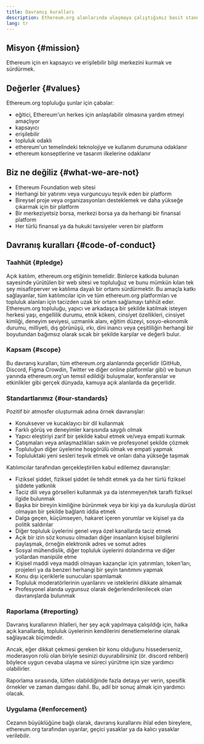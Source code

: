 ```yaml
---
title: Davranış kuralları
description: Ethereum.org alanlarında ulaşmaya çalıştığımız basit standartlar.
lang: tr
---
```


## Misyon {#mission}

Ethereum için en kapsayıcı ve erişilebilir bilgi merkezini kurmak ve sürdürmek.

## Değerler {#values}

Ethereum.org topluluğu şunlar için çabalar:

- eğitici, Ethereum'un herkes için anlaşılabilir olmasına yardım etmeyi amaçlıyor
- kapsayıcı
- erişilebilir
- topluluk odaklı
- ethereum'un temelindeki teknolojiye ve kullanım durumuna odaklanır
- ethereum konseptlerine ve tasarım ilkelerine odaklanır

## Biz ne değiliz {#what-we-are-not}

- Ethereum Foundation web sitesi
- Herhangi bir yatırımı veya vurguncuyu teşvik eden bir platform
- Bireysel proje veya organizasyonları desteklemek ve daha yükseğe çıkarmak için bir platform
- Bir merkeziyetsiz borsa, merkezi borsa ya da herhangi bir finansal platform
- Her türlü finansal ya da hukuki tavsiyeler veren bir platform

## Davranış kuralları {#code-of-conduct}

### Taahhüt {#pledge}

Açık katılım, ethereum.org etiğinin temelidir. Binlerce katkıda bulunan sayesinde yürütülen bir web sitesi ve topluluğuz ve bunu mümkün kılan tek şey misafirperver ve katılıma dayalı bir ortamı sürdürmektir. Bu amaçla katkı sağlayanlar, tüm katılımcılar için ve tüm ethereum.org platformları ve topluluk alanları için tacizden uzak bir ortam sağlamayı tahhüt eder. Ethereum.org topluluğu, yapıcı ve arkadaşça bir şekilde katılmak isteyen herkesi yaşı, engellilik durumu, etnik kökeni, cinsiyet özellikleri, cinsiyet kimliği, deneyim seviyesi, uzmanlık alanı, eğitim düzeyi, sosyo-ekonomik durumu, milliyeti, dış görünüşü, ırkı, dini inancı veya çeşitliliğin herhangi bir boyutundan bağımsız olarak sıcak bir şekilde karşılar ve değerli bulur.

### Kapsam {#scope}

Bu davranış kuralları, tüm ethereum.org alanlarında geçerlidir (GitHub, Discord, Figma Crowdin, Twitter ve diğer online platformlar gibi) ve bunun yanında ethereum.org'un temsil edildiği buluşmalar, konferanslar ve etkinlikler gibi gerçek dünyada, kamuya açık alanlarda da geçerlidir.

### Standartlarımız {#our-standards}

Pozitif bir atmosfer oluşturmak adına örnek davranışlar:

- Konuksever ve kucaklayıcı bir dil kullanmak
- Farklı görüş ve deneyimler karşısında saygılı olmak
- Yapıcı eleştiriyi zarif bir şekilde kabul etmek ve/veya empati kurmak
- Çatışmaları veya anlaşmazlıkları sakin ve profesyonel şekilde çözmek
- Topluluğun diğer üyelerine hoşgörülü olmak ve empati yapmak
- Topluluktaki yeni sesleri teşvik etmek ve onları daha yükseğe taşımak

Katılımcılar tarafından gerçekleştirilen kabul edilemez davranışlar:

- Fiziksel şiddet, fiziksel şiddet ile tehdit etmek ya da her türlü fiziksel şiddete yatkınlık
- Taciz dili veya görselleri kullanmak ya da istenmeyen/tek taraflı fiziksel ilgide bulunmak
- Başka bir bireyin kimliğine bürünmek veya bir kişi ya da kuruluşla dürüst olmayan bir şekilde bağlantı iddia etmek
- Dalga geçen, küçümseyen, hakaret içeren yorumlar ve kişisel ya da politik saldırılar
- Diğer topluluk üyelerini genel veya özel kanallarda taciz etmek
- Açık bir izin söz konusu olmadan diğer insanların kişisel bilgilerini paylaşmak, örneğin elektronik adres ve somut adres
- Sosyal mühendislik, diğer topluluk üyelerini dolandırma ve diğer yollardan manipüle etme
- Kişisel maddi veya maddi olmayan kazançlar için yatırımları, token'ları, projeleri ya da benzeri herhangi bir şeyin tanıtımını yapmak
- Konu dışı içeriklerle sunucuları spamlamak
- Topluluk moderatörlerinin uyarılarını ve isteklerini dikkate almamak
- Profesyonel alanda uygunsuz olarak değerlendirilenilecek olan davranışlarda bulunmak

### Raporlama {#reporting}

Davranış kurallarının ihlalleri, her şey açık yapılmaya çalışıldığı için, halka açık kanallarda, topluluk üyelerinin kendilerini denetlemelerine olanak sağlayacak biçimdedir.

Ancak, eğer dikkat çekmesi gereken bir konu olduğunu hissederseniz, moderasyon rolü olan biriyle sesinizi duyurabilirsiniz (ör. discord rehberi) böylece uygun cevaba ulaşma ve süreci yürütme için size yardımcı olabilirler.

Raporlama sırasında, lütfen olabildiğinde fazla detaya yer verin, spesifik örnekler ve zaman damgası dahil. Bu, adil bir sonuç almak için yardımcı olacak.

### Uygulama {#enforcement}

Cezanın büyüklüğüne bağlı olarak, davranış kurallarını ihlal eden bireylere, ethereum.org tarafından uyarılar, geçici yasaklar ya da kalıcı yasaklar verilebilir.

